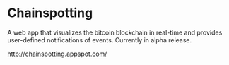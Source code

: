 # Chainspotting
A web app that visualizes the bitcoin blockchain in real-time and provides user-defined notifications of events. Currently in alpha release.

http://chainspotting.appspot.com/
